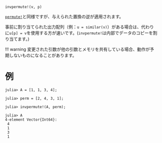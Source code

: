 ```
invpermute!(v, p)
```

[`permute!`](@ref)と同様ですが、与えられた置換の逆が適用されます。

事前に割り当てられた出力配列（例：`u = similar(v)`）がある場合は、代わりに`u[p] = v`を使用する方が速いです。(`invpermute!`は内部でデータのコピーを割り当てます。)

!!! warning
    変更された引数が他の引数とメモリを共有している場合、動作が予期しないものになることがあります。


# 例

```jldoctest
julia> A = [1, 1, 3, 4];

julia> perm = [2, 4, 3, 1];

julia> invpermute!(A, perm);

julia> A
4-element Vector{Int64}:
 4
 1
 3
 1
```
